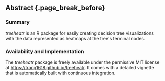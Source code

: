 ## Abstract {.page_break_before}

### Summary
*treeheatr* is an R package for easily creating decision tree visualizations with the data represented as heatmaps at the tree's terminal nodes.

### Availability and Implementation
The *treeheatr* package is freely available under the permissive MIT license at https://trang1618.github.io/treeheatr.
It comes with a detailed vignette that is automatically built with continuous integration.
